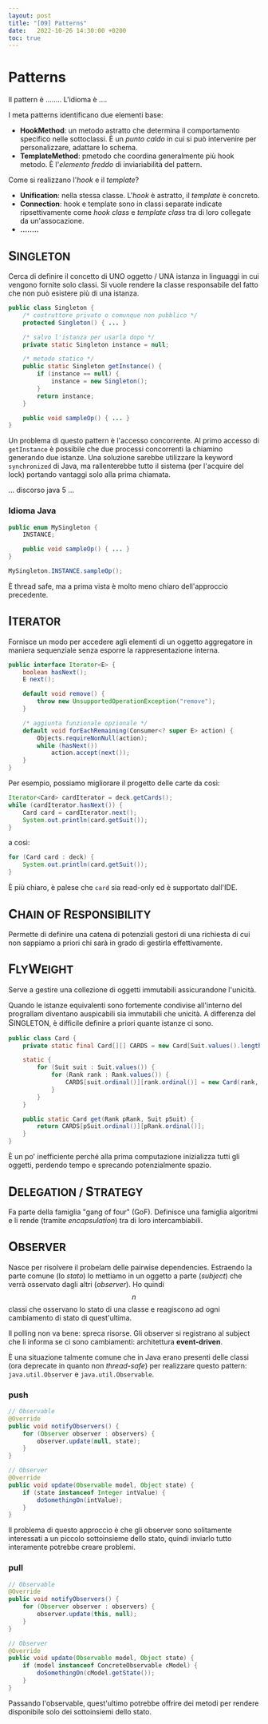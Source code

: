 ```yaml
---
layout: post
title: "[09] Patterns"
date:   2022-10-26 14:30:00 +0200
toc: true
---
```


# Patterns

Il pattern è ........
L'idioma è ....

I meta patterns identificano due elementi base:
- __HookMethod__: un metodo astratto che determina il comportamento specifico nelle sottoclassi. È un _punto caldo_ in cui si può intervenire per personalizzare, adattare lo schema.
- __TemplateMethod__: pmetodo che coordina generalmente più hook metodo. È l'_elemento freddo_ di inviariabilità del pattern.

Come si realizzano l'_hook_ e il _template_? 
- __Unification__: nella stessa classe. L'_hook_ è astratto, il _template_ è concreto.
- __Connection__: hook e template sono in classi separate indicate ripsettivamente come _hook class_ e _template class_ tra di loro collegate da un'assocazione.
- __........__

## <big>S</big>INGLETON

Cerca di definire il concetto di UNO oggetto / UNA istanza in linguaggi in cui vengono fornite solo classi.
Si vuole rendere la classe responsabile del fatto che non può esistere più di una istanza.

```java
public class Singleton {
    /* costruttore privato o comunque non pubblico */
    protected Singleton() { ... }

    /* salvo l'istanza per usarla dopo */
    private static Singleton instance = null;

    /* metodo statico */
    public static Singleton getInstance() {
        if (instance == null) {
            instance = new Singleton();
        }
        return instance;
    }

    public void sampleOp() { ... }
}
```

Un problema di questo pattern è l'accesso concorrente.
Al primo accesso di `getInstance` è possibile che due processi concorrenti la chiamino generando due istanze. 
Una soluzione sarebbe utilizzare la keyword `synchronized` di Java, ma rallenterebbe tutto il sistema (per l'acquire del lock) portando vantaggi solo alla prima chiamata.

... discorso java 5 ...

### Idioma Java

```java
public enum MySingleton {
    INSTANCE;

    public void sampleOp() { ... }
}

MySingleton.INSTANCE.sampleOp();
```

È thread safe, ma a prima vista è molto meno chiaro dell'approccio precedente.

## <big>I</big>TERATOR

Fornisce un modo per accedere agli elementi di un oggetto aggregatore in maniera sequenziale senza esporre la rappresentazione interna.

```java
public interface Iterator<E> {
    boolean hasNext();
    E next();

    default void remove() {
        throw new UnsupportedOperationException("remove");
    }

    /* aggiunta funzionale opzionale */
    default void forEachRemaining(Consumer<? super E> action) {
        Objects.requireNonNull(action);
        while (hasNext())
            action.accept(next());
    }
}
```

Per esempio, possiamo migliorare il progetto delle carte da così:
```java
Iterator<Card> cardIterator = deck.getCards();
while (cardIterator.hasNext()) {
    Card card = cardIterator.next();
    System.out.println(card.getSuit());
}
```

a così:

```java
for (Card card : deck) {
    System.out.println(card.getSuit());
}
```

È più chiaro, è palese che `card` sia read-only ed è supportato dall'IDE.

## <big>C</big>HAIN OF <big>R</big>ESPONSIBILITY
Permette di definire una catena di potenziali gestori di una richiesta di cui non sappiamo a priori chi sarà in grado di gestirla effettivamente.

## <big>F</big>LY<big>W</big>EIGHT

Serve a gestire una collezione di oggetti immutabili assicurandone l'unicità.

Quando le istanze equivalenti sono fortemente condivise all'interno del prograllam diventano auspicabili sia immutabili che unicità.
A differenza del <big>S</big>INGLETON, è difficile definire a priori quante istanze ci sono.

```java
public class Card {
    private static final Card[][] CARDS = new Card[Suit.values().length][Rank.values().length];

    static {
        for (Suit suit : Suit.values()) {
            for (Rank rank : Rank.values()) {
                CARDS[suit.ordinal()][rank.ordinal()] = new Card(rank, suit);
            }
        }
    }

    public static Card get(Rank pRank, Suit pSuit) {
        return CARDS[pSuit.ordinal()][pRank.ordinal()];
    }
}
```

È un po' inefficiente perché alla prima computazione inizializza tutti gli oggetti, perdendo tempo e sprecando potenzialmente spazio.

## <big>D</big>ELEGATION / <big>S</big>TRATEGY

Fa parte della famiglia "gang of four" (GoF). 
Definisce una famiglia algoritmi e li rende (tramite _encapsulation_) tra di loro intercambiabili.

<!-- inserire immagine da slide 67 -->

## <big>O</big>BSERVER

Nasce per risolvere il probelam delle pairwise dependencies. 
Estraendo la parte comune (lo _stato_) lo mettiamo in un oggetto a parte (_subject_) che verrà osservato dagli altri (_observer_).
Ho quindi $$n$$ classi che osservano lo stato di una classe e reagiscono ad ogni cambiamento di stato di quest'ultima.

Il polling non va bene: spreca risorse. Gli observer si registrano al subject che li informa se ci sono cambiamenti: architettura __event-driven__.

È una situazione talmente comune che in Java erano presenti delle classi (ora deprecate in quanto non _thread-safe_) per realizzare questo pattern: `java.util.Observer` e `java.util.Observable`.

<!-- inserire immagine da slide 71 -->

### push
```java
// Observable
@Override
public void notifyObservers() {
    for (Observer observer : observers) {
        observer.update(null, state);
    }
}

// Observer
@Override
public void update(Observable model, Object state) {
    if (state instanceof Integer intValue) {
        doSomethingOn(intValue);
    }
}
```

Il problema di questo approccio è che gli observer sono solitamente interessati a un piccolo sottoinsieme dello stato, quindi inviarlo tutto interamente potrebbe creare problemi.

### pull

```java
// Observable
@Override
public void notifyObservers() {
    for (Observer observer : observers) {
        observer.update(this, null);
    }
}

// Observer
@Override
public void update(Observable model, Object state) {
    if (model instanceof ConcreteObservable cModel) {
        doSomethingOn(cModel.getState());
    }
}
```

Passando l'observable, quest'ultimo potrebbe offrire dei metodi per rendere disponibile solo dei sottoinsiemi dello stato.
